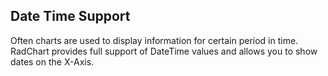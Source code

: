 ## Date Time Support
Often charts are used to display information for certain period in time. RadChart provides full support of DateTime values and allows you to show dates on the X-Axis.